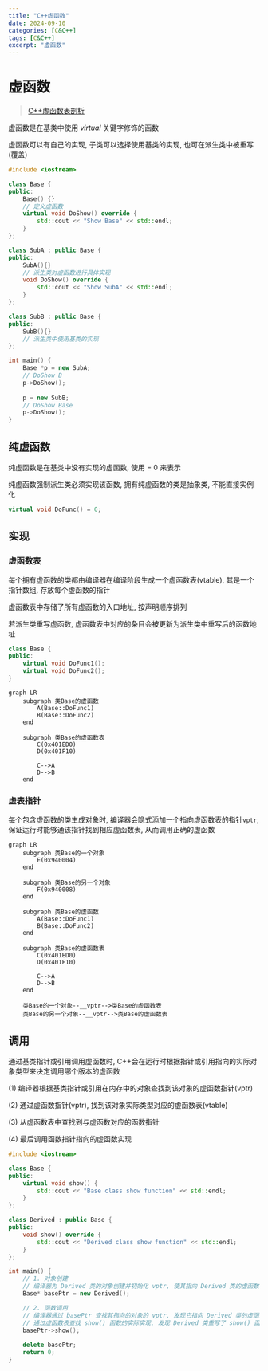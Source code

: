 ```yaml
---
title: "C++虚函数"
date: 2024-09-10
categories: [C&C++]
tags: [C&C++]
excerpt: "虚函数"
---
```


# 虚函数

> [C++虚函数表剖析](https://leehao.me/C-%E8%99%9A%E5%87%BD%E6%95%B0%E8%A1%A8%E5%89%96%E6%9E%90/)

虚函数是在基类中使用 $virtual$ 关键字修饰的函数

虚函数可以有自己的实现, 子类可以选择使用基类的实现, 也可在派生类中被重写(覆盖)

```c++
#include <iostream>

class Base {
public:
    Base() {}
    // 定义虚函数
    virtual void DoShow() override {
        std::cout << "Show Base" << std::endl;
    }
};

class SubA : public Base {
public:
    SubA(){}
    // 派生类对虚函数进行具体实现
    void DoShow() override {
        std::cout << "Show SubA" << std::endl;
    }
};

class SubB : public Base {
public:
    SubB(){}
    // 派生类中使用基类的实现
};

int main() {
    Base *p = new SubA;
    // DoShow B
    p->DoShow();
    
    p = new SubB;
    // DoShow Base
    p->DoShow();
}
```

## 纯虚函数

纯虚函数是在基类中没有实现的虚函数, 使用 = 0 来表示

纯虚函数强制派生类必须实现该函数, 拥有纯虚函数的类是抽象类, 不能直接实例化

```c++
virtual void DoFunc() = 0;
```

## 实现

### 虚函数表

每个拥有虚函数的类都由编译器在编译阶段生成一个虚函数表(vtable), 其是一个指针数组, 存放每个虚函数的指针

虚函数表中存储了所有虚函数的入口地址, 按声明顺序排列

若派生类重写虚函数, 虚函数表中对应的条目会被更新为派生类中重写后的函数地址

```c++
class Base {
public:
    virtual void DoFunc1();
    virtual void DoFunc2();
}
```

```mermaid
graph LR
    subgraph 类Base的虚函数
        A(Base::DoFunc1) 
        B(Base::DoFunc2)
    end

    subgraph 类Base的虚函数表
        C(0x401ED0)
        D(0x401F10)

        C-->A
        D-->B
    end
```

### 虚表指针

每个包含虚函数的类生成对象时, 编译器会隐式添加一个指向虚函数表的指针`vptr`, 保证运行时能够通该指针找到相应虚函数表, 从而调用正确的虚函数

```mermaid
graph LR
    subgraph 类Base的一个对象
        E(0x940004)   
    end

    subgraph 类Base的另一个对象
        F(0x940008)   
    end

    subgraph 类Base的虚函数
        A(Base::DoFunc1) 
        B(Base::DoFunc2)
    end

    subgraph 类Base的虚函数表
        C(0x401ED0)
        D(0x401F10)

        C-->A
        D-->B
    end

    类Base的一个对象--__vptr-->类Base的虚函数表
    类Base的另一个对象--__vptr-->类Base的虚函数表
```

## 调用

通过基类指针或引用调用虚函数时, C++会在运行时根据指针或引用指向的实际对象类型来决定调用哪个版本的虚函数

(1) 编译器根据基类指针或引用在内存中的对象查找到该对象的虚函数指针(vptr)

(2) 通过虚函数指针(vptr), 找到该对象实际类型对应的虚函数表(vtable)

(3) 从虚函数表中查找到与虚函数对应的函数指针

(4) 最后调用函数指针指向的虚函数实现

```c++
#include <iostream>

class Base {
public:
    virtual void show() {
        std::cout << "Base class show function" << std::endl;
    }
};

class Derived : public Base {
public:
    void show() override {
        std::cout << "Derived class show function" << std::endl;
    }
};

int main() {
    // 1. 对象创建
    // 编译器为 Derived 类的对象创建并初始化 vptr, 使其指向 Derived 类的虚函数表
    Base* basePtr = new Derived();

    // 2. 函数调用
    // 编译器通过 basePtr 查找其指向的对象的 vptr, 发现它指向 Derived 类的虚函数表
    // 通过虚函数表查找 show() 函数的实际实现, 发现 Derived 类重写了 show() 函数, 因此调用 Derived::show
    basePtr->show();  
    
    delete basePtr;
    return 0;
}
```
